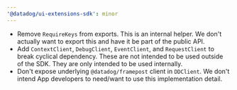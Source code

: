 ```yaml
---
'@datadog/ui-extensions-sdk': minor
---
```


-   Remove `RequireKeys` from exports.
    This is an internal helper.
    We don't actually want to export this and have it be part of the public API.
-   Add `ContextClient`, `DebugClient`, `EventClient`, and `RequestClient` to break cyclical dependency.
    These are not intended to be used outside of the SDK.
    They are only intended to be used internally.
-   Don't expose underlying `@datadog/framepost` client in `DDClient`.
    We don't intend App developers to need/want to use this implementation detail.
